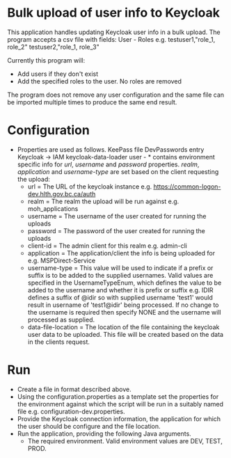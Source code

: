 # Bulk upload of user info to Keycloak

This application handles updating Keycloak user info in a bulk upload. The program accepts a csv file with fields:
  	User - Roles
  	e.g. 
  	testuser1,"role_1, role_2"
  	testuser2,"role_1, role_3"
  
Currently this program will:
* Add users if they don't exist
* Add the specified roles to the user. No roles are removed
 
The program does not remove any user configuration and the same file can be imported multiple times to produce the same end result.
# Configuration
* Properties are used as follows. KeePass file DevPasswords entry Keycloak -> IAM keycloak-data-loader user - * contains environment specific info for _url_, _username_ and _password_ properties. _realm_, _application_ and _username-type_ are set based on the client requesting the upload:
	* url = The URL of the keycloak instance e.g. https://common-logon-dev.hlth.gov.bc.ca/auth
	* realm = The realm the upload will be run against e.g. moh_applications
	* username = The username of the user created for running the uploads
	* password = The password of the user created for running the uploads
	* client-id = The admin client for this realm e.g. admin-cli
	* application = The application/client the info is being uploaded for e.g. MSPDirect-Service
	* username-type = This value will be used to indicate if a prefix or suffix is to be added to the supplied usernames. Valid values are specified in the UsernameTypeEnum, which defines the value to be added to the username and whether it is prefix or suffix e.g. IDIR defines a suffix of @idir so with supplied username 'test1' would result in username of 'test1@idir' being processed. If no change to the username is required then specify NONE and the username will processed as supplied.
	* data-file-location = The location of the file containing the keycloak user data to be uploaded. This file will be created based on the data in the clients request.
# Run
* Create a file in format described above.
* Using the configuration.properties as a template set the properties for the environment against which the script will be run in a suitably named file e.g. configuration-dev.properties.
* Provide the Keycloak connection information, the application for which the user should be configure and the file location.
* Run the application, providing the following Java arguments.
	* The required environment. Valid environment values are DEV, TEST, PROD.	
